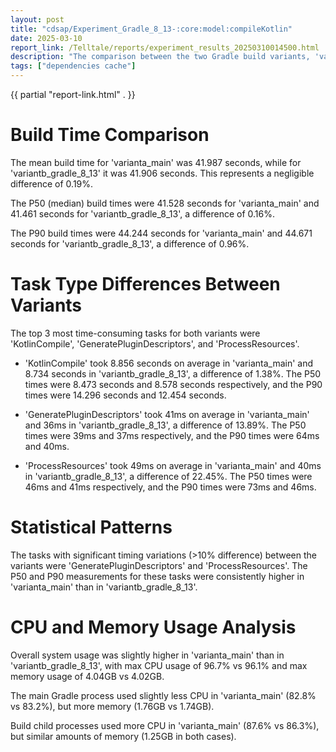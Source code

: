 ```yaml
---
layout: post
title: "cdsap/Experiment_Gradle_8_13-:core:model:compileKotlin"
date: 2025-03-10
report_link: /Telltale/reports/experiment_results_20250310014500.html
description: "The comparison between the two Gradle build variants, 'varianta_main' and 'variantb_gradle_8_13', reveals slight differences in build times, task execution times, and resource usage. The overall build times are almost identical, with 'varianta_main' taking slightly longer on average. The most time-consuming tasks in both variants are 'KotlinCompile', 'GeneratePluginDescriptors', and 'ProcessResources'. CPU and memory usage are also similar, with 'varianta_main' using slightly more resources in some cases."
tags: ["dependencies cache"]
---
```

{{ partial "report-link.html" . }}


# Build Time Comparison

The mean build time for 'varianta_main' was 41.987 seconds, while for 'variantb_gradle_8_13' it was 41.906 seconds. This represents a negligible difference of 0.19%.

The P50 (median) build times were 41.528 seconds for 'varianta_main' and 41.461 seconds for 'variantb_gradle_8_13', a difference of 0.16%.

The P90 build times were 44.244 seconds for 'varianta_main' and 44.671 seconds for 'variantb_gradle_8_13', a difference of 0.96%.

# Task Type Differences Between Variants

The top 3 most time-consuming tasks for both variants were 'KotlinCompile', 'GeneratePluginDescriptors', and 'ProcessResources'.

- 'KotlinCompile' took 8.856 seconds on average in 'varianta_main' and 8.734 seconds in 'variantb_gradle_8_13', a difference of 1.38%. The P50 times were 8.473 seconds and 8.578 seconds respectively, and the P90 times were 14.296 seconds and 12.454 seconds.

- 'GeneratePluginDescriptors' took 41ms on average in 'varianta_main' and 36ms in 'variantb_gradle_8_13', a difference of 13.89%. The P50 times were 39ms and 37ms respectively, and the P90 times were 64ms and 40ms.

- 'ProcessResources' took 49ms on average in 'varianta_main' and 40ms in 'variantb_gradle_8_13', a difference of 22.45%. The P50 times were 46ms and 41ms respectively, and the P90 times were 73ms and 46ms.

# Statistical Patterns

The tasks with significant timing variations (>10% difference) between the variants were 'GeneratePluginDescriptors' and 'ProcessResources'. The P50 and P90 measurements for these tasks were consistently higher in 'varianta_main' than in 'variantb_gradle_8_13'.

# CPU and Memory Usage Analysis

Overall system usage was slightly higher in 'varianta_main' than in 'variantb_gradle_8_13', with max CPU usage of 96.7% vs 96.1% and max memory usage of 4.04GB vs 4.02GB.

The main Gradle process used slightly less CPU in 'varianta_main' (82.8% vs 83.2%), but more memory (1.76GB vs 1.74GB).

Build child processes used more CPU in 'varianta_main' (87.6% vs 86.3%), but similar amounts of memory (1.25GB in both cases).
